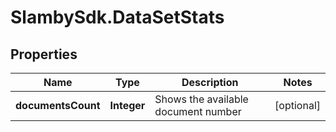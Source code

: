 # SlambySdk.DataSetStats

## Properties
Name | Type | Description | Notes
------------ | ------------- | ------------- | -------------
**documentsCount** | **Integer** | Shows the available document number | [optional] 



